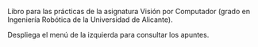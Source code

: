 Libro para las prácticas de la asignatura Visión por Computador (grado en Ingeniería Robótica de la Universidad de Alicante).

Despliega el menú de la izquierda para consultar los apuntes.
